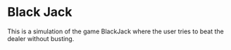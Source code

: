 # Black Jack

This is a simulation of the game BlackJack where the user tries to beat the dealer without busting.
